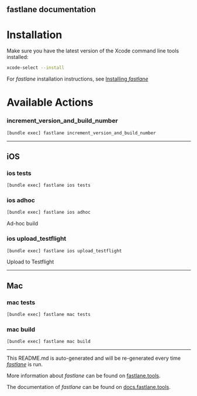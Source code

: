 fastlane documentation
----

# Installation

Make sure you have the latest version of the Xcode command line tools installed:

```sh
xcode-select --install
```

For _fastlane_ installation instructions, see [Installing _fastlane_](https://docs.fastlane.tools/#installing-fastlane)

# Available Actions

### increment_version_and_build_number

```sh
[bundle exec] fastlane increment_version_and_build_number
```



----


## iOS

### ios tests

```sh
[bundle exec] fastlane ios tests
```



### ios adhoc

```sh
[bundle exec] fastlane ios adhoc
```

Ad-hoc build

### ios upload_testflight

```sh
[bundle exec] fastlane ios upload_testflight
```

Upload to Testflight

----


## Mac

### mac tests

```sh
[bundle exec] fastlane mac tests
```



### mac build

```sh
[bundle exec] fastlane mac build
```



----

This README.md is auto-generated and will be re-generated every time [_fastlane_](https://fastlane.tools) is run.

More information about _fastlane_ can be found on [fastlane.tools](https://fastlane.tools).

The documentation of _fastlane_ can be found on [docs.fastlane.tools](https://docs.fastlane.tools).
